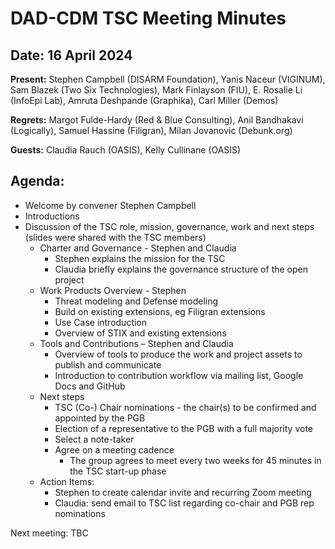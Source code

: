 # DAD-CDM TSC Meeting Minutes

## Date: 16 April 2024

**Present:** Stephen Campbell (DISARM Foundation), Yanis Naceur (VIGINUM), Sam Blazek (Two Six Technologies), Mark Finlayson (FIU), E. Rosalie Li (InfoEpi Lab), Amruta Deshpande (Graphika), Carl Miller (Demos)

**Regrets:** Margot Fulde-Hardy (Red & Blue Consulting), Anil Bandhakavi (Logically), Samuel     Hassine (Filigran), Milan Jovanovic (Debunk.org)

**Guests:** Claudia Rauch (OASIS), Kelly Cullinane (OASIS)


## Agenda:
* Welcome by convener Stephen Campbell
* Introductions
* Discussion of the TSC role, mission, governance, work and next steps (slides were shared with the TSC members)
  * Charter and Governance - Stephen and Claudia
    * Stephen explains the mission for the TSC
    * Claudia briefly explains the governance structure of the open project 
  * Work Products Overview - Stephen
    * Threat modeling and Defense modeling
    * Build on existing extensions, eg Filigran extensions
    * Use Case introduction
    * Overview of STIX and existing extensions
  * Tools and Contributions – Stephen and Claudia
    * Overview of tools to produce the work and project assets to publish and communicate
    * Introduction to contribution workflow via mailing list, Google Docs and GitHub
  * Next steps
    * TSC (Co-) Chair nominations - the chair(s) to be confirmed and appointed by the PGB
    * Election of a representative to the PGB with a full majority vote
    * Select a note-taker
    * Agree on a meeting cadence
      * The group agrees to meet every two weeks for 45 minutes in the TSC start-up phase
  * Action Items:
    * Stephen to create calendar invite and recurring Zoom meeting
    * Claudia: send email to TSC list regarding co-chair and PGB rep nominations

Next meeting: TBC

